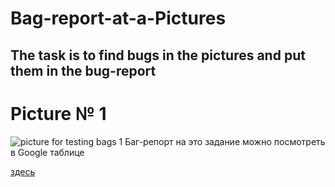 # Bag-report-at-a-Pictures
## The task is to find bugs in the pictures and put them in the bug-report

# Picture № 1
![picture for testing bags 1](https://user-images.githubusercontent.com/100410326/155965002-b4300c4d-1cd0-4d0e-a8ce-5706bf8be3df.png)
Баг-репорт на это задание можно посмотреть в Google таблице<p><a href="https://docs.google.com/spreadsheets/d/1wNWeKn0ClB_T4L0FQ0Nfv35xxf2Da1ykV463E1BpoWk/edit?usp=sharing" target="_blank" >здесь</a></p>

